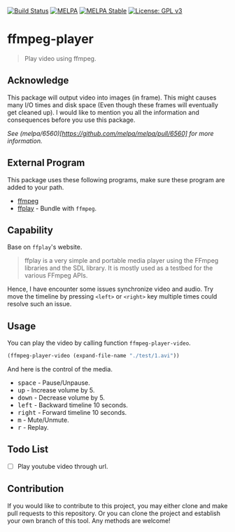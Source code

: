 [![Build Status](https://travis-ci.com/jcs090218/ffmpeg-player.svg?branch=master)](https://travis-ci.com/jcs090218/ffmpeg-player)
[![MELPA](https://melpa.org/packages/ffmpeg-player-badge.svg)](https://melpa.org/#/ffmpeg-player)
[![MELPA Stable](https://stable.melpa.org/packages/ffmpeg-player-badge.svg)](https://stable.melpa.org/#/ffmpeg-player)
[![License: GPL v3](https://img.shields.io/badge/License-GPL%20v3-blue.svg)](https://www.gnu.org/licenses/gpl-3.0)


# ffmpeg-player
> Play video using ffmpeg.


## Acknowledge

This package will output video into images (in frame). This might causes
many I/O times and disk space (Even though these frames will eventually get 
cleaned up). I would like to mention you all the information and consequences
before you use this package.

*See (melpa/6560)[https://github.com/melpa/melpa/pull/6560] for more information.*


## External Program

This package uses these following programs, make sure these program are added
to your path.

* [ffmpeg](https://www.ffmpeg.org/)
* [ffplay](https://www.ffmpeg.org/) - Bundle with `ffmpeg`.


## Capability

Base on `ffplay`'s website.

> ffplay is a very simple and portable media player using the FFmpeg libraries
and the SDL library. It is mostly used as a testbed for the various FFmpeg APIs.

Hence, I have encounter some issues synchronize video and audio. Try move the
timeline by pressing `<left>` or `<right>` key multiple times could resolve
such an issue.


## Usage

You can play the video by calling function `ffmpeg-player-video`.

```el
(ffmpeg-player-video (expand-file-name "./test/1.avi"))
```

And here is the control of the media.

* <kbd>space</kbd> - Pause/Unpause.
* <kbd>up</kbd> - Increase volume by 5.
* <kbd>down</kbd> - Decrease volume by 5.
* <kbd>left</kbd> - Backward timeline 10 seconds.
* <kbd>right</kbd> - Forward timeline 10 seconds.
* <kbd>m</kbd> - Mute/Unmute.
* <kbd>r</kbd> - Replay.


## Todo List

- [ ] Play youtube video through url.


## Contribution

If you would like to contribute to this project, you may either
clone and make pull requests to this repository. Or you can
clone the project and establish your own branch of this tool.
Any methods are welcome!

